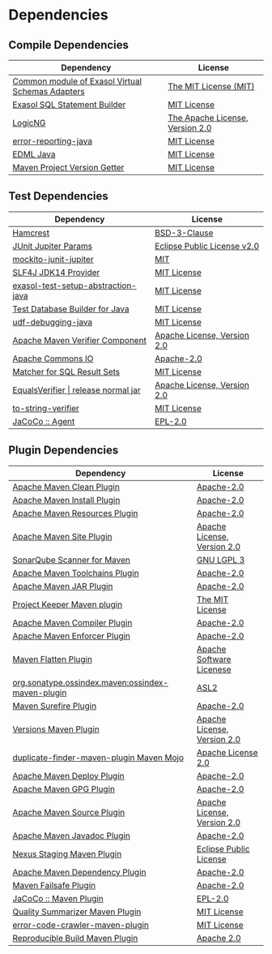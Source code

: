 <!-- @formatter:off -->
# Dependencies

## Compile Dependencies

| Dependency                                            | License                              |
| ----------------------------------------------------- | ------------------------------------ |
| [Common module of Exasol Virtual Schemas Adapters][0] | [The MIT License (MIT)][1]           |
| [Exasol SQL Statement Builder][2]                     | [MIT License][3]                     |
| [LogicNG][4]                                          | [The Apache License, Version 2.0][5] |
| [error-reporting-java][6]                             | [MIT License][7]                     |
| [EDML Java][8]                                        | [MIT License][9]                     |
| [Maven Project Version Getter][10]                    | [MIT License][11]                    |

## Test Dependencies

| Dependency                                 | License                           |
| ------------------------------------------ | --------------------------------- |
| [Hamcrest][12]                             | [BSD-3-Clause][13]                |
| [JUnit Jupiter Params][14]                 | [Eclipse Public License v2.0][15] |
| [mockito-junit-jupiter][16]                | [MIT][17]                         |
| [SLF4J JDK14 Provider][18]                 | [MIT License][19]                 |
| [exasol-test-setup-abstraction-java][20]   | [MIT License][21]                 |
| [Test Database Builder for Java][22]       | [MIT License][23]                 |
| [udf-debugging-java][24]                   | [MIT License][25]                 |
| [Apache Maven Verifier Component][26]      | [Apache License, Version 2.0][5]  |
| [Apache Commons IO][27]                    | [Apache-2.0][5]                   |
| [Matcher for SQL Result Sets][28]          | [MIT License][29]                 |
| [EqualsVerifier \| release normal jar][30] | [Apache License, Version 2.0][5]  |
| [to-string-verifier][31]                   | [MIT License][19]                 |
| [JaCoCo :: Agent][32]                      | [EPL-2.0][33]                     |

## Plugin Dependencies

| Dependency                                              | License                          |
| ------------------------------------------------------- | -------------------------------- |
| [Apache Maven Clean Plugin][34]                         | [Apache-2.0][5]                  |
| [Apache Maven Install Plugin][35]                       | [Apache-2.0][5]                  |
| [Apache Maven Resources Plugin][36]                     | [Apache-2.0][5]                  |
| [Apache Maven Site Plugin][37]                          | [Apache License, Version 2.0][5] |
| [SonarQube Scanner for Maven][38]                       | [GNU LGPL 3][39]                 |
| [Apache Maven Toolchains Plugin][40]                    | [Apache-2.0][5]                  |
| [Apache Maven JAR Plugin][41]                           | [Apache-2.0][5]                  |
| [Project Keeper Maven plugin][42]                       | [The MIT License][43]            |
| [Apache Maven Compiler Plugin][44]                      | [Apache-2.0][5]                  |
| [Apache Maven Enforcer Plugin][45]                      | [Apache-2.0][5]                  |
| [Maven Flatten Plugin][46]                              | [Apache Software Licenese][5]    |
| [org.sonatype.ossindex.maven:ossindex-maven-plugin][47] | [ASL2][48]                       |
| [Maven Surefire Plugin][49]                             | [Apache-2.0][5]                  |
| [Versions Maven Plugin][50]                             | [Apache License, Version 2.0][5] |
| [duplicate-finder-maven-plugin Maven Mojo][51]          | [Apache License 2.0][52]         |
| [Apache Maven Deploy Plugin][53]                        | [Apache-2.0][5]                  |
| [Apache Maven GPG Plugin][54]                           | [Apache-2.0][5]                  |
| [Apache Maven Source Plugin][55]                        | [Apache License, Version 2.0][5] |
| [Apache Maven Javadoc Plugin][56]                       | [Apache-2.0][5]                  |
| [Nexus Staging Maven Plugin][57]                        | [Eclipse Public License][58]     |
| [Apache Maven Dependency Plugin][59]                    | [Apache-2.0][5]                  |
| [Maven Failsafe Plugin][60]                             | [Apache-2.0][5]                  |
| [JaCoCo :: Maven Plugin][61]                            | [EPL-2.0][33]                    |
| [Quality Summarizer Maven Plugin][62]                   | [MIT License][63]                |
| [error-code-crawler-maven-plugin][64]                   | [MIT License][65]                |
| [Reproducible Build Maven Plugin][66]                   | [Apache 2.0][48]                 |

[0]: https://github.com/exasol/virtual-schema-common-java/
[1]: https://github.com/exasol/virtual-schema-common-java/blob/main/LICENSE
[2]: https://github.com/exasol/sql-statement-builder/
[3]: https://github.com/exasol/sql-statement-builder/blob/main/LICENSE
[4]: https://www.logicng.org
[5]: https://www.apache.org/licenses/LICENSE-2.0.txt
[6]: https://github.com/exasol/error-reporting-java/
[7]: https://github.com/exasol/error-reporting-java/blob/main/LICENSE
[8]: https://github.com/exasol/edml-java/
[9]: https://github.com/exasol/edml-java/blob/main/LICENSE
[10]: https://github.com/exasol/maven-project-version-getter/
[11]: https://github.com/exasol/maven-project-version-getter/blob/main/LICENSE
[12]: http://hamcrest.org/JavaHamcrest/
[13]: https://raw.githubusercontent.com/hamcrest/JavaHamcrest/master/LICENSE
[14]: https://junit.org/junit5/
[15]: https://www.eclipse.org/legal/epl-v20.html
[16]: https://github.com/mockito/mockito
[17]: https://opensource.org/licenses/MIT
[18]: http://www.slf4j.org
[19]: http://www.opensource.org/licenses/mit-license.php
[20]: https://github.com/exasol/exasol-test-setup-abstraction-java/
[21]: https://github.com/exasol/exasol-test-setup-abstraction-java/blob/main/LICENSE
[22]: https://github.com/exasol/test-db-builder-java/
[23]: https://github.com/exasol/test-db-builder-java/blob/main/LICENSE
[24]: https://github.com/exasol/udf-debugging-java/
[25]: https://github.com/exasol/udf-debugging-java/blob/main/LICENSE
[26]: https://maven.apache.org/shared/maven-verifier/
[27]: https://commons.apache.org/proper/commons-io/
[28]: https://github.com/exasol/hamcrest-resultset-matcher/
[29]: https://github.com/exasol/hamcrest-resultset-matcher/blob/main/LICENSE
[30]: https://www.jqno.nl/equalsverifier
[31]: https://github.com/jparams/to-string-verifier
[32]: https://www.eclemma.org/jacoco/index.html
[33]: https://www.eclipse.org/legal/epl-2.0/
[34]: https://maven.apache.org/plugins/maven-clean-plugin/
[35]: https://maven.apache.org/plugins/maven-install-plugin/
[36]: https://maven.apache.org/plugins/maven-resources-plugin/
[37]: https://maven.apache.org/plugins/maven-site-plugin/
[38]: http://sonarsource.github.io/sonar-scanner-maven/
[39]: http://www.gnu.org/licenses/lgpl.txt
[40]: https://maven.apache.org/plugins/maven-toolchains-plugin/
[41]: https://maven.apache.org/plugins/maven-jar-plugin/
[42]: https://github.com/exasol/project-keeper/
[43]: https://github.com/exasol/project-keeper/blob/main/LICENSE
[44]: https://maven.apache.org/plugins/maven-compiler-plugin/
[45]: https://maven.apache.org/enforcer/maven-enforcer-plugin/
[46]: https://www.mojohaus.org/flatten-maven-plugin/
[47]: https://sonatype.github.io/ossindex-maven/maven-plugin/
[48]: http://www.apache.org/licenses/LICENSE-2.0.txt
[49]: https://maven.apache.org/surefire/maven-surefire-plugin/
[50]: https://www.mojohaus.org/versions/versions-maven-plugin/
[51]: https://basepom.github.io/duplicate-finder-maven-plugin
[52]: http://www.apache.org/licenses/LICENSE-2.0.html
[53]: https://maven.apache.org/plugins/maven-deploy-plugin/
[54]: https://maven.apache.org/plugins/maven-gpg-plugin/
[55]: https://maven.apache.org/plugins/maven-source-plugin/
[56]: https://maven.apache.org/plugins/maven-javadoc-plugin/
[57]: http://www.sonatype.com/public-parent/nexus-maven-plugins/nexus-staging/nexus-staging-maven-plugin/
[58]: http://www.eclipse.org/legal/epl-v10.html
[59]: https://maven.apache.org/plugins/maven-dependency-plugin/
[60]: https://maven.apache.org/surefire/maven-failsafe-plugin/
[61]: https://www.jacoco.org/jacoco/trunk/doc/maven.html
[62]: https://github.com/exasol/quality-summarizer-maven-plugin/
[63]: https://github.com/exasol/quality-summarizer-maven-plugin/blob/main/LICENSE
[64]: https://github.com/exasol/error-code-crawler-maven-plugin/
[65]: https://github.com/exasol/error-code-crawler-maven-plugin/blob/main/LICENSE
[66]: http://zlika.github.io/reproducible-build-maven-plugin
